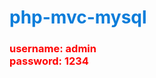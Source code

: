<h1 style="color: #0b7dda">php-mvc-mysql</h1> 
<h3 style="color: red">username: admin<br/>
password: 1234</h3>